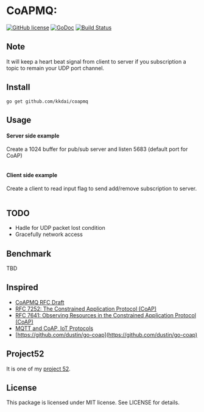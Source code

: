CoAPMQ:
==================

[![GitHub license](https://img.shields.io/badge/license-MIT-blue.svg)](https://raw.githubusercontent.com/kkdai/coapmq/master/LICENSE)  [![GoDoc](https://godoc.org/github.com/kkdai/coapmq?status.svg)](https://godoc.org/github.com/kkdai/coapmq)  [![Build Status](https://travis-ci.org/kkdai/coapmq.svg?branch=master)](https://travis-ci.org/kkdai/coapmq)
    





Note
---------------

It will keep a heart beat signal from client to server if you subscription a topic to remain your UDP port channel.

Install
---------------
`go get github.com/kkdai/coapmq `


Usage
---------------

#### Server side example

Create a 1024 buffer for pub/sub server and listen 5683 (default port for CoAP)

```go

```

#### Client side example

Create a client to read input flag to send add/remove subscription to server.

```go
```



TODO
---------------

- Hadle for UDP packet lost condition
- Gracefully network access


Benchmark
---------------
TBD

Inspired
---------------

- [CoAPMQ RFC Draft](https://datatracker.ietf.org/doc/draft-koster-core-coap-pubsub/?include_text=1)
- [RFC 7252: The Constrained Application Protocol (CoAP)](http://tools.ietf.org/html/rfc7252)
- [RFC 7641: Observing Resources in the Constrained Application Protocol (CoAP)](https://tools.ietf.org/html/rfc7641)
- [MQTT and CoAP, IoT Protocols](https://eclipse.org/community/eclipse_newsletter/2014/february/article2.php)
- [https://github.com/dustin/go-coap](https://github.com/dustin/go-coap)

Project52
---------------

It is one of my [project 52](https://github.com/kkdai/project52).


License
---------------

This package is licensed under MIT license. See LICENSE for details.

